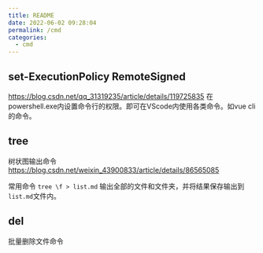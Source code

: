 ```yaml
---
title: README
date: 2022-06-02 09:28:04
permalink: /cmd
categories: 
  - cmd
---
```



## set-ExecutionPolicy RemoteSigned
https://blog.csdn.net/qq_31319235/article/details/119725835
在powershell.exe内设置命令行的权限。即可在VScode内使用各类命令。如vue cli的命令。



## tree
树状图输出命令
https://blog.csdn.net/weixin_43900833/article/details/86565085

常用命令
`tree \f > list.md`
输出全部的文件和文件夹，并将结果保存输出到`list.md`文件内。


## del 
批量删除文件命令


